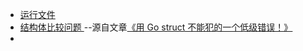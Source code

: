 - [运行文件](./other_learn.go)
- [结构体比较问题 ](./content/about_go_struct.go)--源自文章[《用 Go struct 不能犯的一个低级错误！》](https://mp.weixin.qq.com/s?__biz=MzUxMDI4MDc1NA==&mid=2247488256&idx=1&sn=adf0f5906407d5d9c52e65c7530fd106&chksm=f904065dce738f4bc943aa7d82eb5d7e3fe35c3ed92bbf8e7f6bae16bc226b8357606606727f&mpshare=1&scene=1&srcid=0415iVjV99RhHVH46i2ooUvN&sharer_sharetime=1618478667436&sharer_shareid=d94ad27d4946e2a1fa2bda2006d8985f&version=3.0.36.2330&platform=mac#rd) 
- 